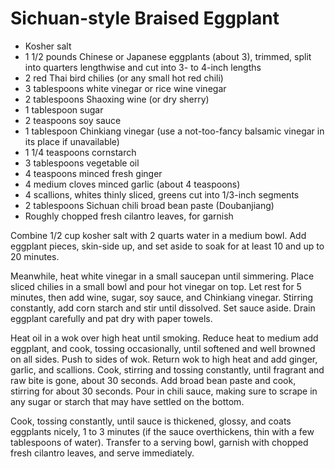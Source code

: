 # Sichuan-style Braised Eggplant

* Kosher salt
* 1 1/2 pounds Chinese or Japanese eggplants (about 3), trimmed, split
  into quarters lengthwise and cut into 3- to 4-inch lengths
* 2 red Thai bird chilies (or any small hot red chili)
* 3 tablespoons white vinegar or rice wine vinegar
* 2 tablespoons Shaoxing wine (or dry sherry)
* 1 tablespoon sugar
* 2 teaspoons soy sauce
* 1 tablespoon Chinkiang vinegar (use a not-too-fancy balsamic vinegar
  in its place if unavailable)
* 1 1/4 teaspoons cornstarch
* 3 tablespoons vegetable oil
* 4 teaspoons minced fresh ginger
* 4 medium cloves minced garlic (about 4 teaspoons)
* 4 scallions, whites thinly sliced, greens cut into 1/3-inch segments
* 2 tablespoons Sichuan chili broad bean paste (Doubanjiang)
* Roughly chopped fresh cilantro leaves, for garnish

Combine 1/2 cup kosher salt with 2 quarts water in a medium bowl. Add
eggplant pieces, skin-side up, and set aside to soak for at least 10
and up to 20 minutes.

Meanwhile, heat white vinegar in a small saucepan until
simmering. Place sliced chilies in a small bowl and pour hot vinegar
on top. Let rest for 5 minutes, then add wine, sugar, soy sauce, and
Chinkiang vinegar. Stirring constantly, add corn starch and stir until
dissolved. Set sauce aside. Drain eggplant carefully and pat dry with
paper towels.

Heat oil in a wok over high heat until smoking. Reduce heat to medium
add eggplant, and cook, tossing occasionally, until softened and well
browned on all sides. Push to sides of wok. Return wok to high heat
and add ginger, garlic, and scallions. Cook, stirring and tossing
constantly, until fragrant and raw bite is gone, about 30 seconds. Add
broad bean paste and cook, stirring for about 30 seconds. Pour in
chili sauce, making sure to scrape in any sugar or starch that may
have settled on the bottom.

Cook, tossing constantly, until sauce is thickened, glossy, and coats
eggplants nicely, 1 to 3 minutes (if the sauce overthickens, thin with
a few tablespoons of water). Transfer to a serving bowl, garnish with
chopped fresh cilantro leaves, and serve immediately.

